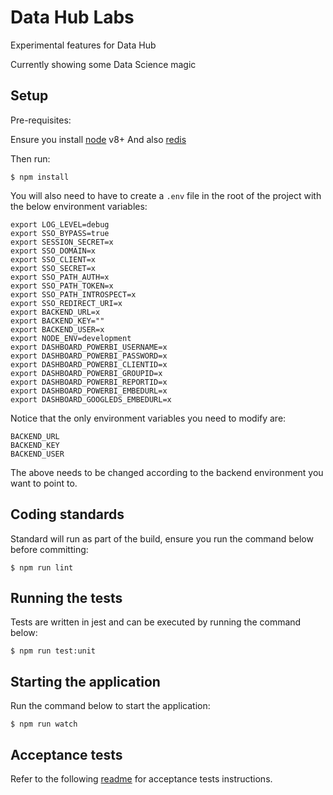 # Data Hub Labs

Experimental features for Data Hub

Currently showing some Data Science magic

## Setup

Pre-requisites:

Ensure you install [node](https://nodejs.org/en/download/) v8+ 
And also [redis](https://redis.io/topics/quickstart)

Then run:

`$ npm install`

You will also need to have to create a `.env` file in the root of the project
with the below environment variables:

```
export LOG_LEVEL=debug
export SSO_BYPASS=true
export SESSION_SECRET=x
export SSO_DOMAIN=x
export SSO_CLIENT=x
export SSO_SECRET=x
export SSO_PATH_AUTH=x
export SSO_PATH_TOKEN=x
export SSO_PATH_INTROSPECT=x
export SSO_REDIRECT_URI=x
export BACKEND_URL=x
export BACKEND_KEY=""
export BACKEND_USER=x
export NODE_ENV=development
export DASHBOARD_POWERBI_USERNAME=x
export DASHBOARD_POWERBI_PASSWORD=x
export DASHBOARD_POWERBI_CLIENTID=x
export DASHBOARD_POWERBI_GROUPID=x
export DASHBOARD_POWERBI_REPORTID=x
export DASHBOARD_POWERBI_EMBEDURL=x
export DASHBOARD_GOOGLEDS_EMBEDURL=x
```

Notice that the only environment variables you need to modify are:

```
BACKEND_URL
BACKEND_KEY
BACKEND_USER
```

The above needs to be changed according to the backend environment you want to point to.

## Coding standards

Standard will run as part of the build, ensure you run the command below before committing:

`$ npm run lint`

## Running the tests

Tests are written in jest and can be executed by running the command below:

`$ npm run test:unit`

## Starting the application

Run the command below to start the application:

`$ npm run watch`

## Acceptance tests

Refer to the following [readme](uiTest/README.md) for acceptance tests instructions.
